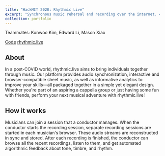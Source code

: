 ```yaml
---
title: "HackMIT 2020: Rhythmic Live"
excerpt: "Synchronous music rehersal and recording over the internet. <br/> Won NASDAQ Live Music challenge. <br/><img src='/images/rhythmiclivesplash.png'>"
collection: portfolio
---
```


Teammates: Konwoo Kim, Edward Li, Mason Xiao

[Code](http://github.com/rhythmic-live)
[rhythmic.live](rhythmic.live)

## About

In a post-COVID world, rhythmic.live aims to bring individuals together through music. Our platform provides audio synchronization, interactive and browser-compatible sheet music, as well as informative analytics to improve your skills—all packaged together in a simple yet elegant design. Whether you're part of an aspiring a cappella group or just having some fun with friends, perform your next musical adventure with rhythmic.live!

## How it works

Musicians can join a session that a conductor manages. When the conductor starts the recording session, separate recording sessions are started in each musician's browser. These audio streams are reconstructed in sync and stored. After each recording is finished, the conductor can browse all the recent recordings, listen to them, and get automated algorithmic feedback about tone, timbre, and rhythm.
